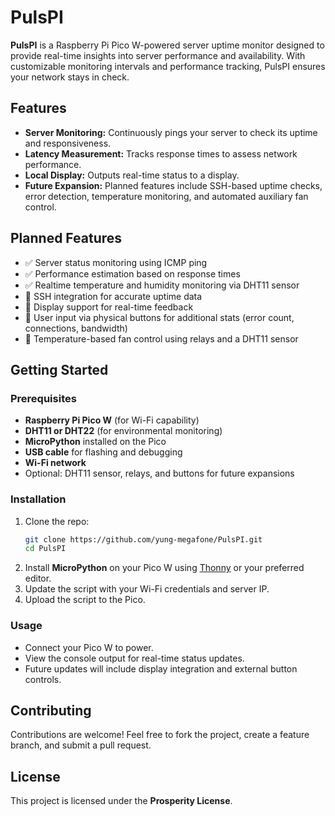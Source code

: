 # PulsPI

**PulsPI** is a Raspberry Pi Pico W-powered server uptime monitor designed to provide real-time insights into server performance and availability. With customizable monitoring intervals and performance tracking, PulsPI ensures your network stays in check.

## Features
- **Server Monitoring:** Continuously pings your server to check its uptime and responsiveness.
- **Latency Measurement:** Tracks response times to assess network performance.
- **Local Display:** Outputs real-time status to a display.
- **Future Expansion:** Planned features include SSH-based uptime checks, error detection, temperature monitoring, and automated auxiliary fan control.

## Planned Features
- ✅ Server status monitoring using ICMP ping  
- ✅ Performance estimation based on response times 
- ✅ Realtime temperature and humidity monitoring via DHT11 sensor  
- 🚧 SSH integration for accurate uptime data  
- 🚧 Display support for real-time feedback  
- 🚧 User input via physical buttons for additional stats (error count, connections, bandwidth)  
- 🚧 Temperature-based fan control using relays and a DHT11 sensor  

## Getting Started
### Prerequisites
- **Raspberry Pi Pico W** (for Wi-Fi capability)  
- **DHT11 or DHT22** (for environmental monitoring)
- **MicroPython** installed on the Pico  
- **USB cable** for flashing and debugging  
- **Wi-Fi network**  
- Optional: DHT11 sensor, relays, and buttons for future expansions  

### Installation
1. Clone the repo:
    ```bash
    git clone https://github.com/yung-megafone/PulsPI.git
    cd PulsPI
    ```
2. Install **MicroPython** on your Pico W using [Thonny](https://thonny.org/) or your preferred editor.  
3. Update the script with your Wi-Fi credentials and server IP.  
4. Upload the script to the Pico.  

### Usage
- Connect your Pico W to power.  
- View the console output for real-time status updates.  
- Future updates will include display integration and external button controls.  

## Contributing
Contributions are welcome! Feel free to fork the project, create a feature branch, and submit a pull request.  

## License
This project is licensed under the **Prosperity License**.
